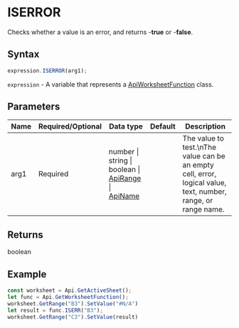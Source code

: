 # ISERROR

Checks whether a value is an error, and returns -**true** or -**false**.

## Syntax

```javascript
expression.ISERROR(arg1);
```

`expression` - A variable that represents a [ApiWorksheetFunction](../ApiWorksheetFunction.md) class.

## Parameters

| **Name** | **Required/Optional** | **Data type** | **Default** | **Description** |
| ------------- | ------------- | ------------- | ------------- | ------------- |
| arg1 | Required | number \| string \| boolean \| [ApiRange](../../ApiRange/ApiRange.md) \| [ApiName](../../ApiName/ApiName.md) |  | The value to test.\nThe value can be an empty cell, error, logical value, text, number, range, or range name. |

## Returns

boolean

## Example



```javascript editor-xlsx
const worksheet = Api.GetActiveSheet();
let func = Api.GetWorksheetFunction();
worksheet.GetRange("B3").SetValue("#N/A")
let result = func.ISERR("B3");
worksheet.GetRange("C3").SetValue(result)

```
